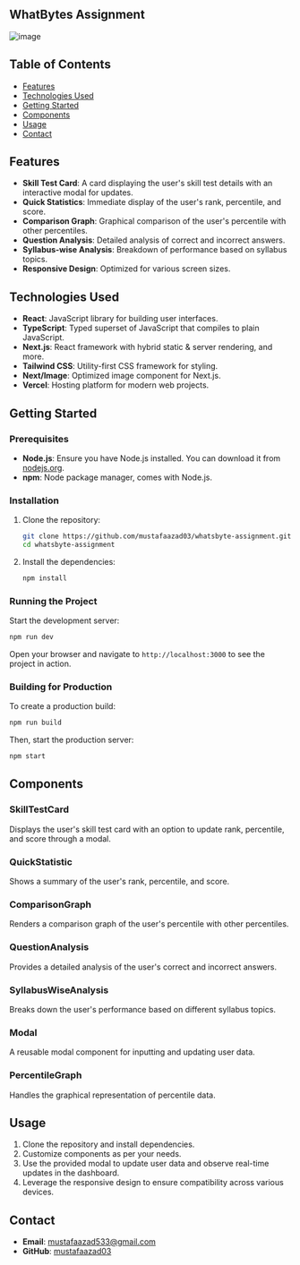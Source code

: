 ## WhatBytes Assignment
![image](https://github.com/mustafaazad03/whatsbyte-assignment/assets/97380192/d1f7db3f-ae02-4f6c-96e6-3f932cd87f9e)

## Table of Contents

- [Features](#features)
- [Technologies Used](#technologies-used)
- [Getting Started](#getting-started)
- [Components](#components)
- [Usage](#usage)
- [Contact](#contact)

## Features

- **Skill Test Card**: A card displaying the user's skill test details with an interactive modal for updates.
- **Quick Statistics**: Immediate display of the user's rank, percentile, and score.
- **Comparison Graph**: Graphical comparison of the user's percentile with other percentiles.
- **Question Analysis**: Detailed analysis of correct and incorrect answers.
- **Syllabus-wise Analysis**: Breakdown of performance based on syllabus topics.
- **Responsive Design**: Optimized for various screen sizes.

## Technologies Used

- **React**: JavaScript library for building user interfaces.
- **TypeScript**: Typed superset of JavaScript that compiles to plain JavaScript.
- **Next.js**: React framework with hybrid static & server rendering, and more.
- **Tailwind CSS**: Utility-first CSS framework for styling.
- **Next/Image**: Optimized image component for Next.js.
- **Vercel**: Hosting platform for modern web projects.

## Getting Started

### Prerequisites

- **Node.js**: Ensure you have Node.js installed. You can download it from [nodejs.org](https://nodejs.org/).
- **npm**: Node package manager, comes with Node.js.

### Installation

1. Clone the repository:
    ```bash
    git clone https://github.com/mustafaazad03/whatsbyte-assignment.git
    cd whatsbyte-assignment
    ```

2. Install the dependencies:
    ```bash
    npm install
    ```

### Running the Project

Start the development server:
```bash
npm run dev
```

Open your browser and navigate to `http://localhost:3000` to see the project in action.

### Building for Production

To create a production build:
```bash
npm run build
```

Then, start the production server:
```bash
npm start
```
## Components

### SkillTestCard

Displays the user's skill test card with an option to update rank, percentile, and score through a modal.

### QuickStatistic

Shows a summary of the user's rank, percentile, and score.

### ComparisonGraph

Renders a comparison graph of the user's percentile with other percentiles.

### QuestionAnalysis

Provides a detailed analysis of the user's correct and incorrect answers.

### SyllabusWiseAnalysis

Breaks down the user's performance based on different syllabus topics.

### Modal

A reusable modal component for inputting and updating user data.

### PercentileGraph

Handles the graphical representation of percentile data.

## Usage

1. Clone the repository and install dependencies.
2. Customize components as per your needs.
3. Use the provided modal to update user data and observe real-time updates in the dashboard.
4. Leverage the responsive design to ensure compatibility across various devices.

## Contact

- **Email**: mustafaazad533@gmail.com
- **GitHub**: [mustafaazad03](https://github.com/mustafaazad03)
